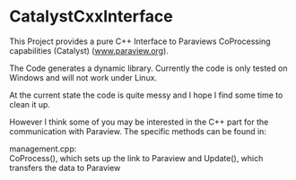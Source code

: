 # CatalystCxxInterface

This Project provides a pure C++ Interface to Paraviews CoProcessing capabilities (Catalyst) (www.paraview.org).

The Code generates a dynamic library. Currently the code is only tested on Windows and will not work under Linux.

At the current state the code is quite messy and I hope I find some time to clean it up.

However I think some of you may be interested in the C++ part for the communication with Paraview. The specific methods can be found in:

management.cpp:  
  CoProcess(), which sets up the link to Paraview and Update(), which transfers the data to Paraview
  
  
